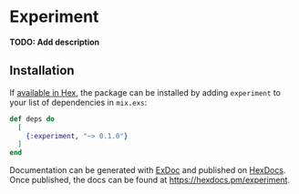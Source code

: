 # Experiment

**TODO: Add description**

## Installation

If [available in Hex](https://hex.pm/docs/publish), the package can be installed
by adding `experiment` to your list of dependencies in `mix.exs`:

```elixir
def deps do
  [
    {:experiment, "~> 0.1.0"}
  ]
end
```

Documentation can be generated with [ExDoc](https://github.com/elixir-lang/ex_doc)
and published on [HexDocs](https://hexdocs.pm). Once published, the docs can
be found at <https://hexdocs.pm/experiment>.

